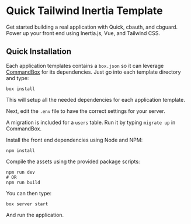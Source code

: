 # Quick Tailwind Inertia Template

Get started building a real application with Quick, cbauth, and cbguard.
Power up your front end using Inertia.js, Vue, and Tailwind CSS.

## Quick Installation

Each application templates contains a `box.json` so it can leverage [CommandBox](http://www.ortussolutions.com/products/commandbox) for its dependencies.
Just go into each template directory and type:

```
box install
```

This will setup all the needed dependencies for each application template.

Next, edit the `.env` file to have the correct settings for your server.

A migration is included for a `users` table.  Run it by typing `migrate up` in CommandBox.

Install the front end dependencies using Node and NPM:

```
npm install
```

Compile the assets using the provided package scripts:

```
npm run dev
# OR
npm run build
```

You can then type:

```
box server start
```

And run the application.
